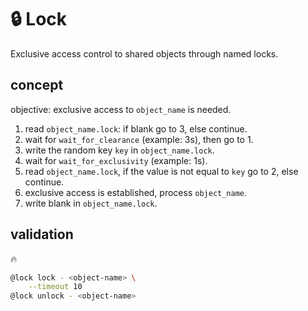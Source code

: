# 🔒 Lock

Exclusive access control to shared objects through named locks.

## concept

objective: exclusive access to `object_name` is needed.

1. read `object_name.lock`: if blank go to 3, else continue.
2. wait for `wait_for_clearance` (example: 3s), then go to 1.
3. write the random key `key` in `object_name.lock`.
4. wait for `wait_for_exclusivity` (example: 1s).
5. read `object_name.lock`, if the value is not equal to `key` go to 2, else continue.
6. exclusive access is established, process `object_name`.
7. write blank in `object_name.lock`.

## validation

🔥

```bash
@lock lock - <object-name> \
    --timeout 10
@lock unlock - <object-name>
```
